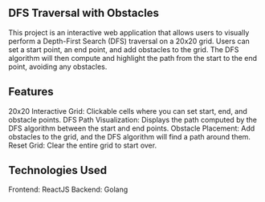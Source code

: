 ## DFS Traversal with Obstacles
This project is an interactive web application that allows users to visually perform a Depth-First Search (DFS) traversal on a 20x20 grid. Users can set a start point, an end point, and add obstacles to the grid. The DFS algorithm will then compute and highlight the path from the start to the end point, avoiding any obstacles.

## Features
20x20 Interactive Grid: Clickable cells where you can set start, end, and obstacle points.
DFS Path Visualization: Displays the path computed by the DFS algorithm between the start and end points.
Obstacle Placement: Add obstacles to the grid, and the DFS algorithm will find a path around them.
Reset Grid: Clear the entire grid to start over.

## Technologies Used
Frontend: ReactJS
Backend: Golang
